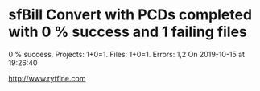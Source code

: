 # sfBill Convert with PCDs completed with 0 % success and 1 failing files

0 % success. Projects: 1+0=1.  Files: 1+0=1. Errors: 1,2  On 2019-10-15 at 19:26:40





http://www.ryffine.com
